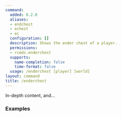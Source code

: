```yaml
---
command:
  added: 0.2.8
  aliases:
  - endchest
  - echest
  - ec
  configuration: []
  description: Shows the ender chest of a player.
  permissions:
  - rcmds.enderchest
  supports:
    name-completion: false
    time-format: false
  usage: /enderchest [player] [world]
layout: command
title: /enderchest
---
```


In-depth content, and...

### Examples

